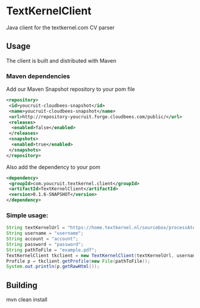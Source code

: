 TextKernelClient
================

Java client for the textkernel.com CV parser


Usage
-----

The client is built and distributed with Maven
### Maven dependencies
Add our Maven Snapshot repository to your pom file
```xml
<repository>
 <id>youcruit-cloudbees-snapshot</id>
 <name>youcruit-cloudbees-snapshot</name>
 <url>http://repository-youcruit.forge.cloudbees.com/public/</url>
 <releases>
  <enabled>false</enabled>
 </releases>
 <snapshots>
  <enabled>true</enabled>
 </snapshots>
</repository>
```

Also add the dependency to your pom
```xml
<dependency>
 <groupId>com.youcruit.textkernel.client</groupId>
 <artifactId>TextKernelClient</artifactId>
 <version>0.1.6-SNAPSHOT</version>
</dependency>
```

### Simple usage:

```java
String textKernelUrl = "https://home.textkernel.nl/sourcebox/processAtomicPost.do";
String username = "username";
String account = "account";
String password = "password";
String pathToFile = "example.pdf";
TextKernelClient tkclient = new TextKernelClient(textKernelUrl, username, account, password);
Profile p = tkclient.getProfile(new File(pathToFile));
System.out.println(p.getRawHtml());
```

Building
--------

mvn clean install